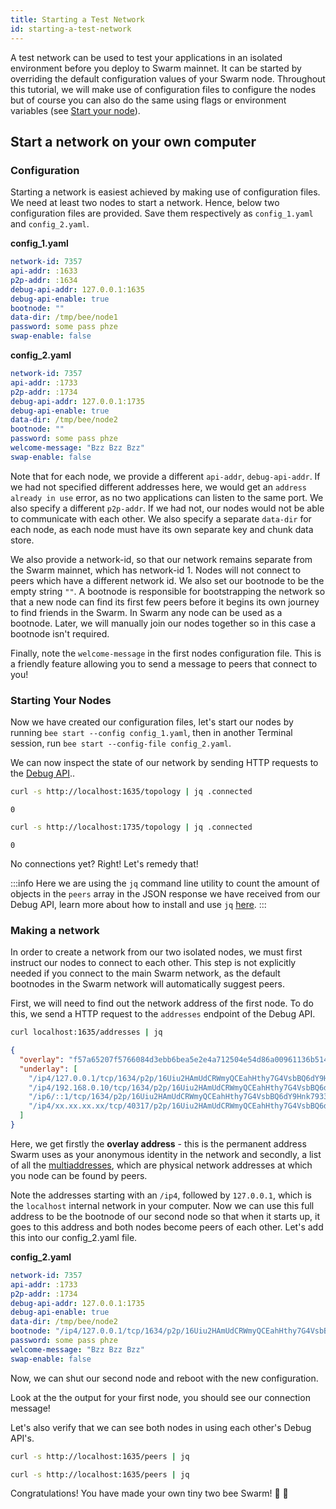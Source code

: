 ```yaml
---
title: Starting a Test Network
id: starting-a-test-network
---
```


A test network can be used to test your applications in an isolated environment before you deploy to Swarm mainnet. It can be started by overriding the default configuration values of your Swarm node. Throughout this tutorial, we will make use of configuration files to configure the nodes but of course you can also do the same using flags or environment variables (see [Start your node](/docs/installation/configuration)). 

## Start a network on your own computer
### Configuration
Starting a network is easiest achieved by making use of configuration files. We need at least two nodes to start a network. Hence, below two configuration files are provided. Save them respectively as `config_1.yaml` and `config_2.yaml`.

**config_1.yaml**
```yaml
network-id: 7357
api-addr: :1633
p2p-addr: :1634
debug-api-addr: 127.0.0.1:1635
debug-api-enable: true
bootnode: ""
data-dir: /tmp/bee/node1
password: some pass phze
swap-enable: false
```

**config_2.yaml**
```yaml
network-id: 7357
api-addr: :1733
p2p-addr: :1734
debug-api-addr: 127.0.0.1:1735
debug-api-enable: true
data-dir: /tmp/bee/node2
bootnode: ""
password: some pass phze
welcome-message: "Bzz Bzz Bzz"
swap-enable: false
```

Note that for each node, we provide a different `api-addr`,
`debug-api-addr`. If we had not specified different addresses here, we
would get an `address already in use` error, as no two applications
can listen to the same port. We also specify a different
`p2p-addr`. If we had not, our nodes would not be able to communicate
with each other. We also specify a separate `data-dir` for each node,
as each node must have its own separate key and chunk data store.

We also provide a network-id, so that our network remains separate
from the Swarm mainnet, which has network-id 1. Nodes will not connect
to peers which have a different network id.  We also set our bootnode
to be the empty string `""`. A bootnode is responsible for
bootstrapping the network so that a new node can find its first few
peers before it begins its own journey to find friends in the
Swarm. In Swarm any node can be used as a bootnode. Later, we will
manually join our nodes together so in this case a bootnode isn't
required.

Finally, note the `welcome-message` in the first nodes configuration file. This is a friendly feature allowing you to send a message to peers that connect to you!

### Starting Your Nodes
Now we have created our configuration files, let's start our nodes by running `bee start --config config_1.yaml`, then in another Terminal session, run `bee start --config-file config_2.yaml`.

We can now inspect the state of our network by sending HTTP requests to the [Debug API](/docs/api-reference/api-reference)..


```sh
curl -s http://localhost:1635/topology | jq .connected
```

```
0
```

```sh
curl -s http://localhost:1735/topology | jq .connected
```

```
0
```

No connections yet? Right! Let's remedy that!

:::info
Here we are using the `jq` command line utility to count the amount of objects in the `peers` array in the JSON response we have received from our Debug API, learn more about how to install and use `jq` [here](https://stedolan.github.io/jq/).
:::

### Making a network
In order to create a network from our two isolated nodes, we must first instruct our nodes to connect to each other. This step is not explicitly needed if you connect to the main Swarm network, as the default bootnodes in the Swarm network will automatically suggest peers. 

First, we will need to find out the network address of the first node. To do this, we send a HTTP request to the `addresses` endpoint of the Debug API. 

```sh
curl localhost:1635/addresses | jq
```

```json
{
  "overlay": "f57a65207f5766084d3ebb6bea5e2e4a712504e54d86a00961136b514f07cdac",
  "underlay": [
    "/ip4/127.0.0.1/tcp/1634/p2p/16Uiu2HAmUdCRWmyQCEahHthy7G4VsbBQ6dY9Hnk79337NfadKJEs",
    "/ip4/192.168.0.10/tcp/1634/p2p/16Uiu2HAmUdCRWmyQCEahHthy7G4VsbBQ6dY9Hnk79337NfadKJEs",
    "/ip6/::1/tcp/1634/p2p/16Uiu2HAmUdCRWmyQCEahHthy7G4VsbBQ6dY9Hnk79337NfadKJEs",
    "/ip4/xx.xx.xx.xx/tcp/40317/p2p/16Uiu2HAmUdCRWmyQCEahHthy7G4VsbBQ6dY9Hnk79337NfadKJEs"
  ]
}
```

Here, we get firstly the **overlay address** - this is the permanent address Swarm uses as your anonymous identity in the network and secondly, a list of all the [multiaddresses](https://docs.libp2p.io/reference/glossary/#multiaddr), which are physical network addresses at which you node can be found by peers. 

Note the addresses starting with an `/ip4`, followed by `127.0.0.1`, which is the `localhost` internal network in your computer. Now we can use this full address to be the bootnode of our second node so that when it starts up, it goes to this address and both nodes become peers of each other. Let's add this into our config_2.yaml file. 

**config_2.yaml**
```yaml
network-id: 7357
api-addr: :1733
p2p-addr: :1734
debug-api-addr: 127.0.0.1:1735
debug-api-enable: true
data-dir: /tmp/bee/node2
bootnode: "/ip4/127.0.0.1/tcp/1634/p2p/16Uiu2HAmUdCRWmyQCEahHthy7G4VsbBQ6dY9Hnk79337NfadKJEs"
password: some pass phze
welcome-message: "Bzz Bzz Bzz"
swap-enable: false
```

Now, we can shut our second node and reboot with the new configuration.

Look at the the output for your first node, you should see our connection message!

Let's also verify that we can see both nodes in using each other's Debug API's.

```sh
curl -s http://localhost:1635/peers | jq
```

```sh
curl -s http://localhost:1635/peers | jq
```

Congratulations! You have made your own tiny two bee Swarm! 🐝 🐝
